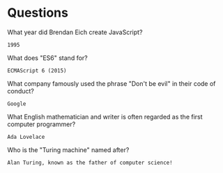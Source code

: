 # Questions

What year did Brendan Eich create JavaScript?

```
1995
```

What does "ES6" stand for?

```
ECMAScript 6 (2015)
```

What company famously used the phrase "Don't be evil" in their code of conduct?

```
Google
```

What English mathematician and writer is often regarded as the first computer programmer?

```
Ada Lovelace
```

Who is the "Turing machine" named after?

```
Alan Turing, known as the father of computer science!

```
